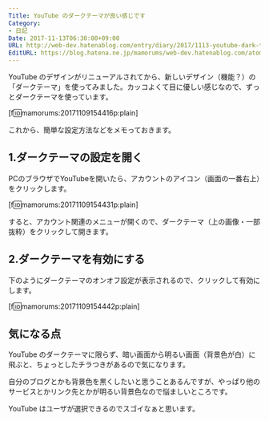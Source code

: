 ```yaml
---
Title: YouTube のダークテーマが良い感じです
Category:
- 日記
Date: 2017-11-13T06:30:00+09:00
URL: http://web-dev.hatenablog.com/entry/diary/2017/1113-youtube-dark-theme
EditURL: https://blog.hatena.ne.jp/mamorums/web-dev.hatenablog.com/atom/entry/17391345971625820311
---
```


YouTube のデザインがリニューアルされてから、新しいデザイン（機能？）の「ダークテーマ」を使ってみました。カッコよくて目に優しい感じなので、ずっとダークテーマを使っています。

[f:id:mamorums:20171109154416p:plain]

これから、簡単な設定方法などをメモっておきます。


## 1.ダークテーマの設定を開く
PCのブラウザでYouTubeを開いたら、アカウントのアイコン（画面の一番右上）をクリックします。

[f:id:mamorums:20171109154431p:plain]

すると、アカウント関連のメニューが開くので、ダークテーマ（上の画像・一部抜粋）をクリックして開きます。


## 2.ダークテーマを有効にする
下のようにダークテーマのオンオフ設定が表示されるので、クリックして有効にします。

[f:id:mamorums:20171109154442p:plain]


## 気になる点
YouTube のダークテーマに限らず、暗い画面から明るい画面（背景色が白）に飛ぶと、ちょっとしたチラつきがあるので気になります。

自分のブログとかも背景色を黒くしたいと思うことあるんですが、やっぱり他のサービスとかリンク先とかが明るい背景色なので悩ましいところです。

YouTube はユーザが選択できるのでスゴイなぁと思います。
